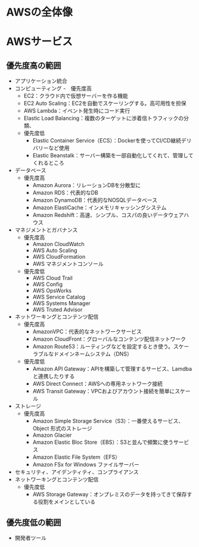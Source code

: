 # AWSの全体像

# AWSサービス

## 優先度高の範囲
- アプリケーション統合
- コンピューティング
  -　優先度高
    - EC2：クラウド内で仮想サーバーを作る機能
    - EC2 Auto Scaling：EC2を自動でスケーリングする。高可用性を担保
    - AWS Lambda：イベント発生時にコード実行
    - Elastic Load Balancing：複数のターゲットに渉着信トラフィックの分類、
  - 優先度低
    - Elastic Container Service（ECS）：Dockerを使ってCI/CD継続デリバリーなど使用
    - Elastic Beanstalk：サーバー構築を一部自動化してくれて、管理してくれるところ
- データベース
  - 優先度高
    - Amazon Aurora：リレーションDBを分散型に
    - Amazon RDS：代表的なDB
    - Amazon DynamoDB：代表的なNOSQLデータベース
    - Amazon ElastiCache：インメモリキャッシングシステム
    - Amazon Redshift：高速、シンプル、コスパの良いデータウェアハウス
- マネジメントとガバナンス
  - 優先度高
    - Amazon CloudWatch
    - AWS Auto Scaling
    - AWS CloudFormation
    - AWS マネジメントコンソール
  - 優先度低
    - AWS Cloud Trail
    - AWS Config
    - AWS OpsWorks
    - AWS Service Catalog
    - AWS Systems Manager
    - AWS Truted Advisor
- ネットワーキングとコンテンツ配信
  - 優先度高
    - AmazonVPC：代表的なネットワークサービス
    - Amazon CloudFront：グローバルなコンテンツ配信ネットワーク
    - Amazon Route53：ルーティングなどを設定するとき使う。スケーラブルなドメインネームシステム（DNS）
  - 優先度低
    - Amazon API Gateway：APIを構築して管理するサービス、Lamdbaと連携したりする
    - AWS Direct Connect：AWSへの専用ネットワーク接続
    - AWS Transit Gateway：VPCおよびアカウント接続を簡単にスケール
- ストレージ
  - 優先度高
    - Amazon Simple Storage Service（S3）：一番使えるサービス、Object 形式のストレージ
    - Amazon Glacier
    - Amazon Elastic Bloc Store（EBS）：S3と並んで頻繁に使うサービス
    - Amazon Elastic File System（EFS）
    - Amazon FSx for Windows ファイルサーバー
- セキュリティ、アイデンティティ、コンプライアンス
- ネットワーキングとコンテンツ配信
  - 優先度低
    - AWS Storage Gateway：オンプレミスのデータを持ってきて保存する役割をメインとしている
## 優先度低の範囲
- 開発者ツール